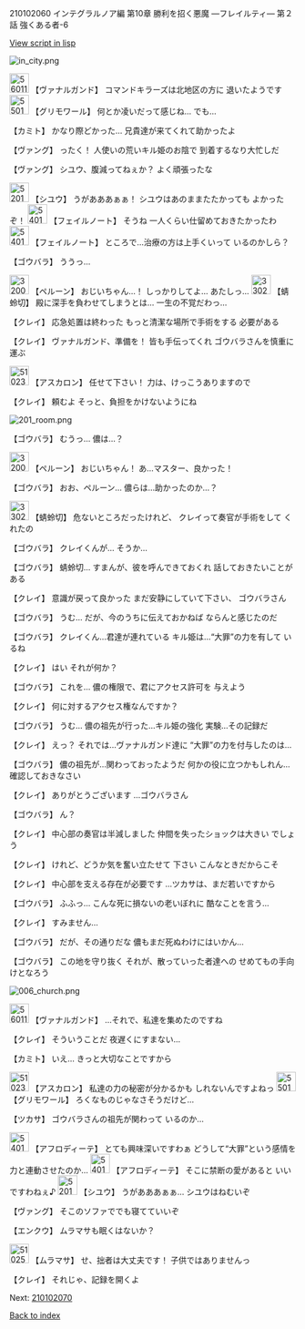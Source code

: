 210102060 インテグラルノア編 第10章 勝利を招く悪魔 ―フレイルティ― 第２話 強くある者-6

[View script in lisp](../scripts/210102060.txt)

![in_city.png](../images/backgrounds/in_city.png)

<img src="../images/units/5601111.png" alt="5601111.png" height="34"/>
【ヴァナルガンド】
コマンドキラーズは北地区の方に
退いたようです

<img src="../images/units/5501711.png" alt="5501711.png" height="34"/>
【グリモワール】
何とか凌いだって感じね…
でも…

【カミト】
かなり際どかった…
兄貴達が来てくれて助かったよ

【ヴァング】
ったく！
人使いの荒いキル姫のお陰で
到着するなり大忙しだ

【ヴァング】
シユウ、腹減ってねぇか？
よく頑張ったな

<img src="../images/units/5201911.png" alt="5201911.png" height="34"/>
【シユウ】
うがあああぁぁ！
シユウはあのままたたかっても
よかったぞ！

<img src="../images/units/5401911.png" alt="5401911.png" height="34"/>
【フェイルノート】
そうね
一人くらい仕留めておきたかったわ

<img src="../images/units/5401911.png" alt="5401911.png" height="34"/>
【フェイルノート】
ところで…治療の方は上手くいって
いるのかしら？

【ゴウバラ】
ううっ…

<img src="../images/units/3200811.png" alt="3200811.png" height="34"/>
【ペルーン】
おじいちゃん…！
しっかりしてよ…
あたしっ…

<img src="../images/units/3302411.png" alt="3302411.png" height="34"/>
【蜻蛉切】
殿に深手を負わせてしまうとは…
一生の不覚だわっ…

【クレイ】
応急処置は終わった
もっと清潔な場所で手術をする
必要がある

【クレイ】
ヴァナルガンド、準備を！
皆も手伝ってくれ
ゴウバラさんを慎重に運ぶ

<img src="../images/units/5102311.png" alt="5102311.png" height="34"/>
【アスカロン】
任せて下さい！
力は、けっこうありますので

【クレイ】
頼むよ
そっと、負担をかけないようにね

![201_room.png](../images/backgrounds/201_room.png)

【ゴウバラ】
むうっ…
儂は…？

<img src="../images/units/3200811.png" alt="3200811.png" height="34"/>
【ペルーン】
おじいちゃん！
あ…マスター、良かった！

【ゴウバラ】
おお、ペルーン…
儂らは…助かったのか…？

<img src="../images/units/3302411.png" alt="3302411.png" height="34"/>
【蜻蛉切】
危ないところだったけれど、
クレイって奏官が手術をして
くれたの

【ゴウバラ】
クレイくんが…
そうか…

【ゴウバラ】
蜻蛉切…
すまんが、彼を呼んできておくれ
話しておきたいことがある

【クレイ】
意識が戻って良かった
まだ安静にしていて下さい、
ゴウバラさん

【ゴウバラ】
うむ…
だが、今のうちに伝えておかねば
ならんと感じたのだ

【ゴウバラ】
クレイくん…君達が連れている
キル姫は…“大罪”の力を有して
いるね

【クレイ】
はい
それが何か？

【ゴウバラ】
これを…
儂の権限で、君にアクセス許可を
与えよう

【クレイ】
何に対するアクセス権なんですか？

【ゴウバラ】
うむ…
儂の祖先が行った…キル姫の強化
実験…その記録だ

【クレイ】
えっ？
それでは…ヴァナルガンド達に
“大罪”の力を付与したのは…

【ゴウバラ】
儂の祖先が…関わっておったようだ
何かの役に立つかもしれん…
確認しておきなさい

【クレイ】
ありがとうございます
…ゴウバラさん

【ゴウバラ】
ん？

【クレイ】
中心部の奏官は半減しました
仲間を失ったショックは大きい
でしょう

【クレイ】
けれど、どうか気を奮い立たせて
下さい
こんなときだからこそ

【クレイ】
中心部を支える存在が必要です
…ツカサは、まだ若いですから

【ゴウバラ】
ふふっ…
こんな死に損ないの老いぼれに
酷なことを言う…

【クレイ】
すみません…

【ゴウバラ】
だが、その通りだな
儂もまだ死ぬわけにはいかん…

【ゴウバラ】
この地を守り抜く
それが、散っていった者達への
せめてもの手向けとなろう

![006_church.png](../images/backgrounds/006_church.png)

<img src="../images/units/5601111.png" alt="5601111.png" height="34"/>
【ヴァナルガンド】
…それで、私達を集めたのですね

【クレイ】
そういうことだ
夜遅くにすまない…

【カミト】
いえ…
きっと大切なことですから

<img src="../images/units/5102311.png" alt="5102311.png" height="34"/>
【アスカロン】
私達の力の秘密が分かるかも
しれないんですよねっ

<img src="../images/units/5501711.png" alt="5501711.png" height="34"/>
【グリモワール】
ろくなものじゃなさそうだけど…

【ツカサ】
ゴウバラさんの祖先が関わって
いるのか…

<img src="../images/units/5401311.png" alt="5401311.png" height="34"/>
【アフロディーテ】
とても興味深いですわぁ
どうして“大罪”という感情を
力と連動させたのか…

<img src="../images/units/5401311.png" alt="5401311.png" height="34"/>
【アフロディーテ】
そこに禁断の愛があると
いいですわねぇ♪

<img src="../images/units/5201911.png" alt="5201911.png" height="34"/>
【シユウ】
うがあああぁぁ…
シユウはねむいぞ

【ヴァング】
そこのソファででも寝てていいぞ

【エンクウ】
ムラマサも眠くはないか？

<img src="../images/units/5102511.png" alt="5102511.png" height="34"/>
【ムラマサ】
せ、拙者は大丈夫です！
子供ではありませんっ

【クレイ】
それじゃ、記録を開くよ

Next: [210102070](210102070.md)

[Back to index](index.md)
